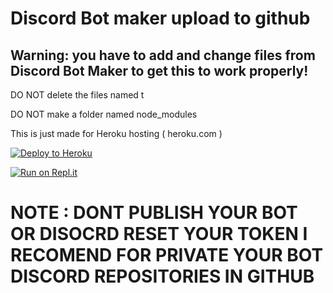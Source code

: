 #  Discord Bot maker upload to github

## Warning: you have to add and change files from Discord Bot Maker to get this to work properly!

DO NOT delete the files named t

DO NOT make a folder named node_modules

This is just made for Heroku hosting ( heroku.com )

[![Deploy to Heroku](https://www.herokucdn.com/deploy/button.svg)](https://heroku.com/deploy?template=https://github.com/Searchcat37/Discord-Bot-maker-upload-to-github-template-moded-Heroku)

[![Run on Repl.it](https://repl.it/badge/github/Searchcat37/Discord-Bot-maker-upload-to-github-template-moded-Heroku)](https://repl.it/github/Searchcat37/Discord-Bot-maker-upload-to-github-template-moded-Heroku)
# NOTE : DONT PUBLISH YOUR BOT OR DISOCRD RESET YOUR TOKEN I RECOMEND FOR PRIVATE YOUR BOT DISCORD REPOSITORIES IN GITHUB
